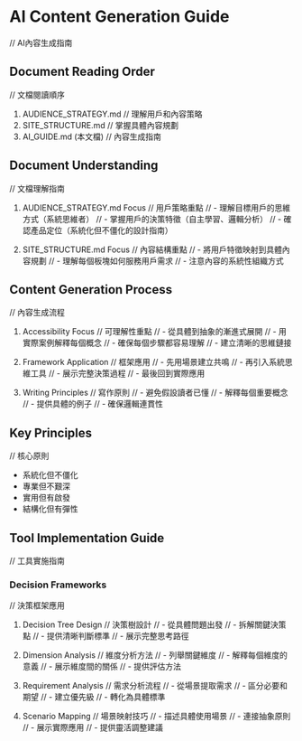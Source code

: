 # AI Content Generation Guide
// AI內容生成指南

## Document Reading Order
// 文檔閱讀順序
1. AUDIENCE_STRATEGY.md
   // 理解用戶和內容策略
2. SITE_STRUCTURE.md
   // 掌握具體內容規劃
3. AI_GUIDE.md (本文檔)
   // 內容生成指南

## Document Understanding
// 文檔理解指南
1. AUDIENCE_STRATEGY.md Focus
   // 用戶策略重點
   // - 理解目標用戶的思維方式（系統思維者）
   // - 掌握用戶的決策特徵（自主學習、邏輯分析）
   // - 確認產品定位（系統化但不僵化的設計指南）

2. SITE_STRUCTURE.md Focus
   // 內容結構重點
   // - 將用戶特徵映射到具體內容規劃
   // - 理解每個板塊如何服務用戶需求
   // - 注意內容的系統性組織方式

## Content Generation Process
// 內容生成流程
1. Accessibility Focus
   // 可理解性重點
   // - 從具體到抽象的漸進式展開
   // - 用實際案例解釋每個概念
   // - 確保每個步驟都容易理解
   // - 建立清晰的思維鏈接

2. Framework Application
   // 框架應用
   // - 先用場景建立共鳴
   // - 再引入系統思維工具
   // - 展示完整決策過程
   // - 最後回到實際應用

3. Writing Principles
   // 寫作原則
   // - 避免假設讀者已懂
   // - 解釋每個重要概念
   // - 提供具體的例子
   // - 確保邏輯連貫性

## Key Principles
// 核心原則
- 系統化但不僵化
- 專業但不艱深
- 實用但有啟發
- 結構化但有彈性

## Tool Implementation Guide
// 工具實施指南

### Decision Frameworks
// 決策框架應用
1. Decision Tree Design
   // 決策樹設計
   // - 從具體問題出發
   // - 拆解關鍵決策點
   // - 提供清晰判斷標準
   // - 展示完整思考路徑

2. Dimension Analysis
   // 維度分析方法
   // - 列舉關鍵維度
   // - 解釋每個維度的意義
   // - 展示維度間的關係
   // - 提供評估方法

3. Requirement Analysis
   // 需求分析流程
   // - 從場景提取需求
   // - 區分必要和期望
   // - 建立優先級
   // - 轉化為具體標準

4. Scenario Mapping
   // 場景映射技巧
   // - 描述具體使用場景
   // - 連接抽象原則
   // - 展示實際應用
   // - 提供靈活調整建議 